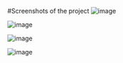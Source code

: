#Screenshots of the project 
![image](https://github.com/Champ2001/Medium-App/assets/95713320/3b7b13dd-0529-483e-9712-18fe0b67015b)

![image](https://github.com/Champ2001/Medium-App/assets/95713320/ee3e03f1-e588-4d33-b9f1-949813534baf)

![image](https://github.com/Champ2001/Medium-App/assets/95713320/f7cfc465-11cf-4e63-ac2d-e5b00abac3ba)

![image](https://github.com/Champ2001/Medium-App/assets/95713320/8d720a8d-379a-45a2-aadd-caeac0e3c9b0)



